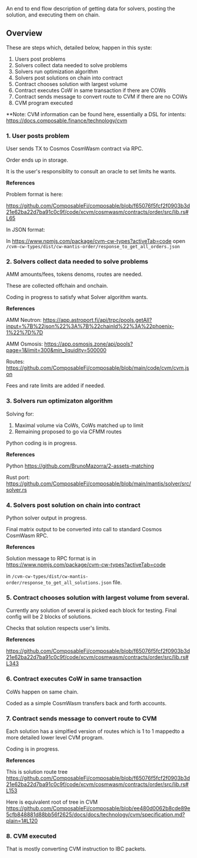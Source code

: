 An end to end flow description of getting data for solvers, posting the solution, and executing them on chain.


## Overview

These are steps which, detailed below, happen in this syste:
1. Users post problems
2. Solvers collect data needed to solve problems
3. Solvers run optimization algorithm
4. Solvers post solutions on chain into contract
5. Contract chooses solution with largest volume
6. Contract executes CoW in same transaction if there are COWs 
7. Contract sends message to convert route to CVM if there are no COWs 
8. CVM program executed

**Note: CVM information can be found here, essentially a DSL for intents: https://docs.composable.finance/technology/cvm 


### 1. User posts problem

User sends TX to Cosmos CosmWasm contract via RPC. 

Order ends up in storage.

It is the user's responsiblity to consult an oracle to set limits he wants.

**References**

Problem format is here:

https://github.com/ComposableFi/composable/blob/f65076f5fcf2f0903b3d21e62ba22d7ba91c0c9f/code/xcvm/cosmwasm/contracts/order/src/lib.rs#L65


In JSON format:

In https://www.npmjs.com/package/cvm-cw-types?activeTab=code open
`/cvm-cw-types/dist/cw-mantis-order/response_to_get_all_orders.json`


### 2. Solvers collect data needed to solve problems

AMM amounts/fees, tokens denoms, routes are needed.

These are collected offchain and onchain.

Coding in progress to satisfy what Solver algorithm wants.


**References**

AMM Neutron:
https://app.astroport.fi/api/trpc/pools.getAll?input=%7B%22json%22%3A%7B%22chainId%22%3A%22phoenix-1%22%7D%7D

AMM Osmosis:
https://app.osmosis.zone/api/pools?page=1&limit=300&min_liquidity=500000 

Routes:
https://github.com/ComposableFi/composable/blob/main/code/cvm/cvm.json

Fees and rate limits are added if needed.

### 3. Solvers run optimizaton algorithm

Solving for: 
1. Maximal volume via CoWs, CoWs matched up to limit
2. Remaining proposed to go via CFMM routes

Python coding is in progress.

**References**

Python
https://github.com/BrunoMazorra/2-assets-matching

Rust port:
https://github.com/ComposableFi/composable/blob/main/mantis/solver/src/solver.rs


### 4. Solvers post solution on chain into contract

Python solver output in progress.

Final matrix output to be converted into call to standard Cosmos CosmWasm RPC. 

**References**

Solution message to RPC format is in
https://www.npmjs.com/package/cvm-cw-types?activeTab=code

in `/cvm-cw-types/dist/cw-mantis-order/response_to_get_all_solutions.json` file.


### 5. Contract chooses solution with largest volume from several.

Currently any solution of several is picked each block for testing.
Final config will be 2 blocks of solutions. 

Checks that solution respects user's limits.

**References**

https://github.com/ComposableFi/composable/blob/f65076f5fcf2f0903b3d21e62ba22d7ba91c0c9f/code/xcvm/cosmwasm/contracts/order/src/lib.rs#L343


### 6. Contract executes CoW in same transaction

CoWs happen on same chain.

Coded as a simple CosmWasm transfers back and forth accounts.

### 7. Contract sends message to convert route to CVM

Each solution has a simplfied version of routes which is 1 to 1 mappedto a more detailed lower level CVM program. 

Coding is in progress. 

**References**

This is solution route tree 
https://github.com/ComposableFi/composable/blob/f65076f5fcf2f0903b3d21e62ba22d7ba91c0c9f/code/xcvm/cosmwasm/contracts/order/src/lib.rs#L153

Here is equivalent root of tree in CVM
https://github.com/ComposableFi/composable/blob/ee480d0062b8cde89e5cfb848881d88bb56f2625/docs/docs/technology/cvm/specification.md?plain=1#L120

### 8. CVM executed

That is mostly converting CVM instruction to IBC packets.



